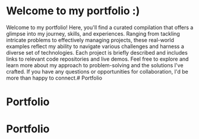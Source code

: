 # Welcome to my portfolio :)

Welcome to my portfolio! Here, you'll find a curated compilation that offers a glimpse into my journey, skills, and experiences. Ranging from tackling intricate problems to effectively managing projects, these real-world examples reflect my ability to navigate various challenges and harness a diverse set of technologies. Each project is briefly described and includes links to relevant code repositories and live demos. Feel free to explore and learn more about my approach to problem-solving and the solutions I've crafted. If you have any questions or opportunities for collaboration, I'd be more than happy to connect.# Portfolio
# Portfolio
# Portfolio
